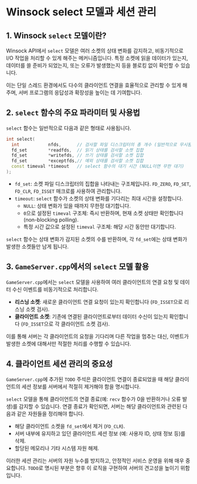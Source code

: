 # Winsock select 모델과 세션 관리

## 1. Winsock `select` 모델이란?

Winsock API에서 `select` 모델은 여러 소켓의 상태 변화를 감지하고, 비동기적으로 I/O 작업을 처리할 수 있게 해주는 메커니즘입니다. 특정 소켓에 읽을 데이터가 있는지, 데이터를 쓸 준비가 되었는지, 또는 오류가 발생했는지 등을 블로킹 없이 확인할 수 있습니다.

이는 단일 스레드 환경에서도 다수의 클라이언트 연결을 효율적으로 관리할 수 있게 해주며, 서버 프로그램의 응답성과 확장성을 높이는 데 기여합니다.

## 2. `select` 함수의 주요 파라미터 및 사용법

`select` 함수는 일반적으로 다음과 같은 형태로 사용됩니다.

```cpp
int select(
  int           nfds,      // 검사할 파일 디스크립터의 총 개수 (일반적으로 무시됨, 0으로 설정)
  fd_set        *readfds,  // 읽기 상태를 검사할 소켓 집합
  fd_set        *writefds, // 쓰기 상태를 검사할 소켓 집합
  fd_set        *exceptfds,// 예외 상태를 검사할 소켓 집합
  const timeval *timeout   // select 함수의 대기 시간 (NULL이면 무한 대기)
);
```

- `fd_set`: 소켓 파일 디스크립터의 집합을 나타내는 구조체입니다. `FD_ZERO`, `FD_SET`, `FD_CLR`, `FD_ISSET` 매크로를 사용하여 관리합니다.
- `timeout`: `select` 함수가 소켓의 상태 변화를 기다리는 최대 시간을 설정합니다.
    - `NULL`: 상태 변화가 있을 때까지 무한정 대기합니다.
    - `0`으로 설정된 `timeval` 구조체: 즉시 반환하며, 현재 소켓 상태만 확인합니다 (non-blocking polling).
    - 특정 시간 값으로 설정된 `timeval` 구조체: 해당 시간 동안만 대기합니다.

`select` 함수는 상태 변화가 감지된 소켓의 수를 반환하며, 각 `fd_set`에는 상태 변화가 발생한 소켓들만 남게 됩니다.

## 3. `GameServer.cpp`에서의 `select` 모델 활용

`GameServer.cpp`에서는 `select` 모델을 사용하여 여러 클라이언트의 연결 요청 및 데이터 수신 이벤트를 비동기적으로 처리합니다.

- **리스닝 소켓**: 새로운 클라이언트 연결 요청이 있는지 확인합니다 (`FD_ISSET`으로 리스닝 소켓 검사).
- **클라이언트 소켓**: 기존에 연결된 클라이언트로부터 데이터 수신이 있는지 확인합니다 (`FD_ISSET`으로 각 클라이언트 소켓 검사).

이를 통해 서버는 각 클라이언트의 요청을 기다리며 다른 작업을 멈추는 대신, 이벤트가 발생한 소켓에 대해서만 적절한 처리를 수행할 수 있습니다.

## 4. 클라이언트 세션 관리의 중요성

`GameServer.cpp`에 추가된 `TODO` 주석은 클라이언트 연결이 종료되었을 때 해당 클라이언트의 세션 정보를 서버에서 적절히 제거해야 함을 명시합니다.

`select` 모델을 통해 클라이언트의 연결 종료(예: `recv` 함수가 0을 반환하거나 오류 발생)를 감지할 수 있습니다. 연결 종료가 확인되면, 서버는 해당 클라이언트와 관련된 다음과 같은 자원들을 정리해야 합니다.

- 해당 클라이언트 소켓을 `fd_set`에서 제거 (`FD_CLR`).
- 서버 내부에 유지하고 있던 클라이언트 세션 정보 (예: 사용자 ID, 상태 정보 등)를 삭제.
- 할당된 메모리나 기타 시스템 자원 해제.

이러한 세션 관리는 서버의 자원 누수를 방지하고, 안정적인 서비스 운영을 위해 매우 중요합니다. `TODO`로 명시된 부분은 향후 이 로직을 구현하여 서버의 견고성을 높이기 위함입니다.
